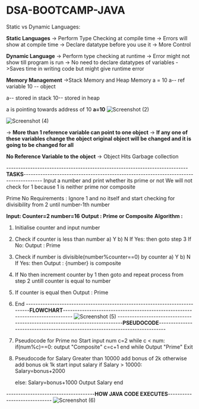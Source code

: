 # DSA-BOOTCAMP-JAVA

Static vs Dynamic Languages:

**Static Languages**
-> Perform Type Checking at compile time
-> Errors will show at compile time
-> Declare datatype before you use it
-> More Control

**Dynamic Language**
-> Perform type checking at runtime
-> Error might not show till program is run
-> No need to declare datatypes of variables
->Saves time in writing code but might give runtime error

**Memory Management**
->Stack Memory and Heap Memory
a = 10
a-- ref variable
10 -- object

a-- stored in stack
10-- stored in heap

a is pointing towards address of 10
**a=10**
![Screenshot (2)](https://user-images.githubusercontent.com/106425794/171350413-94915995-9e04-4e86-8800-b53ccb48978a.png)

![Screenshot (4)](https://user-images.githubusercontent.com/106425794/171351457-3080f479-180d-4384-87d0-8f7c3b48d37f.png)

-> **More than 1 reference variable can point to one object**
-> **If any one of these variables change the object original object will be changed and it is going to be changed for all**

**No Reference Variable to the object**
-> Object Hits Garbage collection

----------------------------------------------------------------------------**TASKS**--------------------------------------------------------------------------------------
Input a number and print whether its prime or not
We will not check for 1 because 1 is neither prime nor composite

Prime No Requirements : Ignore 1 and no itself and start checking for divisibility  from 2 until number-1th number

**Input: Counter=2 number=16**
**Output : Prime or Composite**
**Algorithm :**
1) Initialise counter and input number
2) Check if counter is less than number
    a) Y
    b) N
    If Yes: then goto step 3
    If No: Output : Prime
3) Check if number is divisible(number%counter==0) by counter
    a) Y
    b) N
  If Yes: then Output : {number} is composite 
4) If No then increment counter by 1 then goto and repeat process from step 2 untill counter is equal to number
5)  If counter is equal then Output : Prime
6) End 
----------------------------------------------------------------------------**FLOWCHART**------------------------------------------------------------------------------
![Screenshot (5)](https://user-images.githubusercontent.com/106425794/171360465-e8a047ec-6a45-4d04-a5ff-fed485062e07.png)
----------------------------------------------------------------------------**PSEUDOCODE**-----------------------------------------------------------------------------
1) Pseudocode for Prime no
Start
input num
c=2
while c < num:
     if(num%c)==0:
            output "Composite"
       c=c+1
end while
Output "Prime"
Exit
        
2) Pseudocode for Salary Greater than 10000 add bonus of 2k otherwise add bonus ok 1k
   start
   input salary
   if Salary > 10000:
        Salary=bonus+2000
        
   else:
        Salary=bonus+1000
  Output Salary
   end
 
 -------------------------------------**HOW JAVA CODE EXECUTES**-----------------------------
 ![Screenshot (6)](https://user-images.githubusercontent.com/106425794/171374166-3eb7526e-8ef6-4de1-bc12-6b5b0ecccfc9.png)
